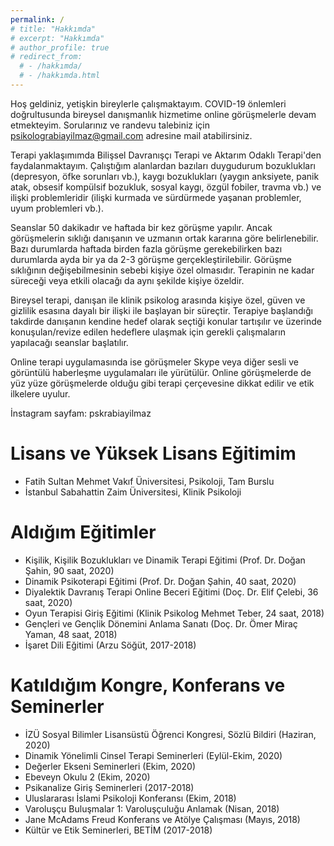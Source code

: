 ```yaml
---
permalink: /
# title: "Hakkımda"
# excerpt: "Hakkımda"
# author_profile: true
# redirect_from: 
  # - /hakkımda/
  # - /hakkımda.html
---
```


Hoş geldiniz, yetişkin bireylerle çalışmaktayım. COVID-19 önlemleri doğrultusunda bireysel danışmanlık hizmetime online görüşmelerle devam etmekteyim. Sorularınız ve randevu talebiniz için psikolograbiayilmaz@gmail.com adresine mail atabilirsiniz.

Terapi yaklaşımımda Bilişsel Davranışçı Terapi ve Aktarım Odaklı Terapi'den faydalanmaktayım. Çalıştığım alanlardan bazıları duygudurum bozuklukları (depresyon, öfke sorunları vb.), kaygı bozuklukları (yaygın anksiyete, panik atak, obsesif kompülsif bozukluk, sosyal kaygı, özgül fobiler, travma vb.) ve ilişki problemleridir (ilişki kurmada ve sürdürmede yaşanan problemler, uyum problemleri vb.).

Seanslar 50 dakikadır ve haftada bir kez görüşme yapılır. Ancak görüşmelerin sıklığı danışanın ve uzmanın ortak kararına göre belirlenebilir. Bazı durumlarda haftada birden fazla görüşme gerekebilirken bazı durumlarda ayda bir ya da 2-3 görüşme gerçekleştirilebilir. Görüşme sıklığının değişebilmesinin sebebi kişiye özel olmasıdır. Terapinin ne kadar süreceği veya etkili olacağı da aynı şekilde kişiye özeldir. 

Bireysel terapi, danışan ile klinik psikolog arasında kişiye özel, güven ve gizlilik esasına dayalı bir ilişki ile başlayan bir süreçtir. Terapiye başlandığı takdirde danışanın kendine hedef olarak seçtiği konular tartışılır ve üzerinde konuşulan/revize edilen hedeflere ulaşmak için gerekli çalışmaların yapılacağı seanslar başlatılır. 

Online terapi uygulamasında ise görüşmeler Skype veya diğer sesli ve görüntülü haberleşme uygulamaları ile yürütülür. Online görüşmelerde de yüz yüze görüşmelerde olduğu gibi terapi çerçevesine dikkat edilir ve etik ilkelere uyulur. 

İnstagram sayfam: pskrabiayilmaz

Lisans ve Yüksek Lisans Eğitimim
======
* Fatih Sultan Mehmet Vakıf Üniversitesi, Psikoloji, Tam Burslu
* İstanbul Sabahattin Zaim Üniversitesi, Klinik Psikoloji


Aldığım Eğitimler
======
* Kişilik, Kişilik Bozuklukları ve Dinamik Terapi Eğitimi (Prof. Dr. Doğan Şahin, 90 saat, 2020)
* Dinamik Psikoterapi Eğitimi (Prof. Dr. Doğan Şahin, 40 saat, 2020)
* Diyalektik Davranış Terapi Online Beceri Eğitimi (Doç. Dr. Elif Çelebi, 36 saat, 2020)
* Oyun Terapisi Giriş Eğitimi (Klinik Psikolog Mehmet Teber, 24 saat, 2018)
* Gençleri ve Gençlik Dönemini Anlama Sanatı (Doç. Dr. Ömer Miraç Yaman, 48 saat, 2018)
* İşaret Dili Eğitimi (Arzu Söğüt, 2017-2018)


Katıldığım Kongre, Konferans ve Seminerler
======
* İZÜ Sosyal Bilimler Lisansüstü Öğrenci Kongresi, Sözlü Bildiri (Haziran, 2020)
* Dinamik Yönelimli Cinsel Terapi Seminerleri (Eylül-Ekim, 2020)
* Değerler Ekseni Seminerleri (Ekim, 2020)
* Ebeveyn Okulu 2 (Ekim, 2020)
* Psikanalize Giriş Seminerleri (2017-2018)
* Uluslararası İslami Psikoloji Konferansı (Ekim, 2018)
* Varoluşçu Buluşmalar 1: Varoluşçuluğu Anlamak (Nisan, 2018)
* Jane McAdams Freud Konferans ve Atölye Çalışması (Mayıs, 2018)
* Kültür ve Etik Seminerleri, BETİM (2017-2018)
